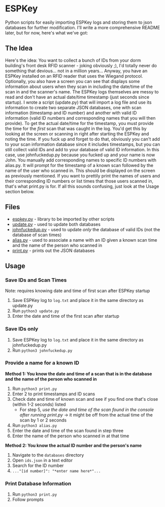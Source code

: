 # ESPKey
Python scripts for easily importing ESPKey logs and storing them to json databases for further modification. I'll write a more comprehensive README later, but for now, here's what we've got:

## The Idea
Here's the idea: You want to collect a bunch of IDs from your dorm building's front desk RFID scanner - joking obviously ;), I'd totally never do something that devious... not in a million years... Anyway, you have an ESPKey installed on an RFID reader that uses the Wiegand protocol. Optionally, you also have a screen you can see that displays some information about users when they scan in including the date/time of the scan in and the scanner's name. The ESPKey logs themselves are messy to read and don't have an actual date/time timestamp (just seconds since startup). I wrote a script (update.py) that will import a log file and use its information to create two separate JSON databases, one with scan information (timestamp and ID number) and another with valid ID information (valid ID numbers and corresponding names that you will then provide). To get the actual date/time for the timestamp, you must provide the time for the *first* scan that was caught in the log. You'd get this by looking at the screen or scanning in right after starting the ESPKey and noting the time. If you fuck up and forget to do that, obviously you can't add to your scan information database since it includes timestamps, but you can still collect valid IDs and add to your database of valid ID information. In this case, use johnfuckedup.py because you fucked up and your name is now John. You manually add corresponding names to specific ID numbers with alias.py. It will prompt for the timestamp of a known scan followed by the name of the user who scanned in. This should be displayed on the screen as previously mentioned. If you want to prettily print the names of users and their corresponding ID numbers or list times that those users scanned in, that's what print.py is for. If all this sounds confusing, just look at the Usage section below.

## Files
- [espkey.py](espkey.py) - library to be imported by other scripts
- [update.py](update.py) - used to update both databases
- [johnfuckedup.py](johnfuckedup.py) - used to update *only* the database of valid IDs (not the database of scan times)
- [alias.py](alias.py) - used to associate a name with an ID given a known scan time and the name of the person who scanned in
- [print.py](print.py) - prints out the JSON databases

## Usage

### Save IDs and Scan Times
Note: requires knowing date and time of first scan after ESPKey startup
1. Save ESPKey log to `log.txt` and place it in the same directory as update.py
2. Run `python3 update.py`
3. Enter the date and time of the first scan after startup

### Save IDs only
1. Save ESPKey log to `log.txt` and place it in the same directory as johnfuckedup.py
2. Run `python3 johnfuckedup.py`

### Provide a name for a known ID
**Method 1: You know the date and time of a scan that is in the database and the name of the person who scanned in**
1. Run `python3 print.py`
2. Enter 2 to print timestamps and ID scans
3. Check date and time of known scan and see if you find one that's close (within 1-2 seconds) listed
   - For step 5, *use the date and time of the scan found in the console after running print.py* -> it might be off from the actual time of the scan by 1 or 2 seconds
4. Run `python3 alias.py`
5. Enter the date and time of the scan found in step three
6. Enter the name of the person who scanned in at that time

**Method 2: You know the actual ID number and the person's name**
1. Navigate to the `databases` directory
2. Open `ids.json` in a text editor
3. Search for the ID number
4. `..."[id number]": "*enter name here*"...`

### Print Database Information
1. Run `python3 print.py`
2. Follow prompts
